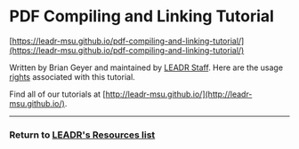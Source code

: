 # PDF Compiling and Linking Tutorial

[https://leadr-msu.github.io/pdf-compiling-and-linking-tutorial/](https://leadr-msu.github.io/pdf-compiling-and-linking-tutorial/)

Written by Brian Geyer and maintained by [LEADR Staff](http://leadr.msu.edu/). Here are the usage [rights](https://github.com/leadr-msu/pdf-compiling-and-linking-tutorial/blob/master/License.MD) associated with this tutorial.

Find all of our tutorials at [http://leadr-msu.github.io/](http://leadr-msu.github.io/). 



----
### Return to [LEADR's Resources list](https://github.com/leadr-msu/resources)

